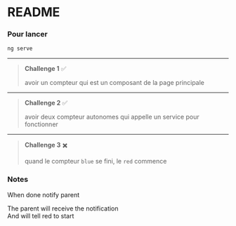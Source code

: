 # README

### Pour lancer

```bash
ng serve
```

------
> **Challenge 1** ✅
>
> avoir un compteur qui est un composant de la page principale
------
> **Challenge 2** ✅
>
> avoir deux compteur autonomes qui appelle un service pour fonctionner
------
> **Challenge 3** ✖️
>
> quand le compteur `blue` se fini, le `red` commence

### Notes

When done notify parent<br>

The parent will receive the notification<br>
And will tell red to start<br>